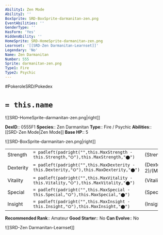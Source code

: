 ```yaml
---
Ability1: Zen Mode
Ability2: ''
BoxSprite: SRD-BoxSprite-darmanitan-zen.png
EventAbilities: ''
GenderType: ''
HasForm: 'Yes'
HiddenAbility: ''
HomeSprite: SRD-HomeSprite-darmanitan-zen.png
Learnset: '[[SRD-Zen Darmanitan-Learnset]]'
Legendary: 'No'
Name: Zen Darmanitan
Number: 555
Sprite: darmanitan-zen.png
Type1: Fire
Type2: Psychic
---
```


#PokeroleSRD/Pokedex

# `= this.name`

![[SRD-HomeSprite-darmanitan-zen.png|right]]

**DexID**:: 0555F1
**Species**:: Zen Darmanitan
**Type**:: Fire / Psychic
**Abilities**:: [[SRD-Zen Mode|Zen Mode]]
**Base HP**:: 5

![[SRD-BoxSprite-darmanitan-zen.png|right]]

|           |                                                                                        |                                          |
| --------- | -------------------------------------------------------------------------------------- | ---------------------------------------- |
| Strength  | `= padleft(padright("",this.MaxStrength - this.Strength,"⭘"),this.MaxStrength,"⬤")`    | (Strength::1)/(MaxStrength::3)   |
| Dexterity | `= padleft(padright("",this.MaxDexterity - this.Dexterity,"⭘"),this.MaxDexterity,"⬤")` | (Dexterity:: 2)/(MaxDexterity::4) |
| Vitality  | `= padleft(padright("",this.MaxVitality - this.Vitality,"⭘"),this.MaxVitality,"⬤")`    | (Vitality::3)/(MaxVitality::6)   |
| Special   | `= padleft(padright("",this.MaxSpecial - this.Special,"⭘"),this.MaxSpecial,"⬤")`       | (Special::3)/(MaxSpecial::7)     |
| Insight   | `= padleft(padright("",this.MaxInsight - this.Insight,"⭘"),this.MaxInsight,"⬤")`       | (Insight::3)/(MaxInsight::6)     |

**Recommended Rank**:: Amateur
**Good Starter**:: No
**Can Evolve**:: No

![[SRD-Zen Darmanitan-Learnset]]
